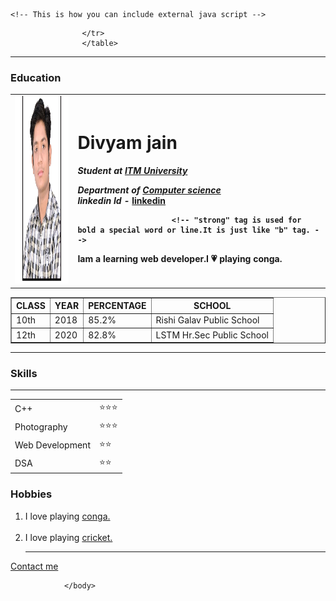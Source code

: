 <!-- comment can be made by 'ctrl+/' -->
<!DOCTYPE html>
<!--our code starts here but this line will not been shown int the website
its like comment.-->
<html lang="en">
  <head>
    <meta charset="UTF-8" />
    <meta http-equiv="X-UA-Compatible" content="IE=edge" />
    <meta name="viewport" content="width=device-width, initial-scale=1.0" />
    <meta name="description" content="this is description" />
    <meta name="keywords" content="HTML,HTML Tutorial,Web development" />
    <meta name="robots" content="INDEX,FOLLOW" />
    <title>😂Divyam😂</title>
    <!-- This is how external css is included -->
  
    <!-- This is how you can include external java script -->
    
  </head>
  <body>
    <!-- <h1>Divyam jain</h1>
    <p><i>Student at ITM University</i><br>
                  Department of computer science</p> -->
                  <!-- the above line can also be written in italic  usingg em tag -->
                  <table cellspacing="20">
                    <!-- cellspace tag gives space btw table elements. -->
                    <tr>
                      <td>
                        <img src="divyam.jpg" alt="not found"width="200" height="300" >
                      <td><h1>Divyam jain</h1><p><em><strong>Student at <a href="http://itmuniversity.ac.in/"target=blank> ITM University</a></strong></em></p>
                        <em><strong> Department of 
                           <a href="https://en.wikipedia.org/wiki/Computer_science"target=blank>Computer science</a>
                         </strong></em><b><br>
                         <em>linkedin Id - </em> 
                         <a href="https://www.linkedin.com/in/divyam-jain-a13311234/"target=blank><b>linkedin</b></a></p>

                         <!-- "strong" tag is used for bold a special word or line.It is just like "b" tag. -->
<p>Iam a learning web developer.I &#128151; playing conga.</p>
</td>
                      
       
                    </tr>
                    </table>
                  
 <!-- "hr" tag is used to make border . -->
<hr>

<!-- <ul type="circle">
  <li><em>Completed my 10th from RGPS.</em>
<!-- "em" tag is used for writting in italic -->
<!-- </li> --><!-- </ul> -->
<h3><b>Education</b></h3>
<table border="1">
  <thead>
  <tr>
    <th>
      CLASS
    </th>
    <th>YEAR</th>
    <th>PERCENTAGE</th>
    <th> SCHOOL </th>
 </tr>
</thead>
<tbody>
  <tr>
    <td>
      10th
    </td>
    <td>2018</td>
    <td>85.2%</td>
    <td>Rishi Galav Public School</td>
  </tr>
  <tr>
    <td>
      12th
    </td>
    <td>2020</td>
    <td>82.8%</td>
    <td>LSTM Hr.Sec Public School</td>
  </tr>
</tbody>
</table>
<hr>
<h3>Skills</h3>
<table cellspacing="20">
  <tr>
    <td>
      C++
    </td>
    <td>⭐⭐⭐</td>
    <tr><td>Photography</td>
      <td>⭐⭐⭐</td></tr>
    <tr><td>
      Web Development
     </td>
     <td>⭐⭐</td></tr>
    <tr><td>DSA</td>
      <td>⭐⭐</td></tr>
    
  <hr>
</table>
<h3>Hobbies</h3>
<ol type="1">
  <li>
    I love playing <a href="https://en.wikipedia.org/wiki/Conga#:~:text=The%20conga%2C%20also%20known%20as,tumba%20or%20salidor%20(lowest)."target=blank> conga.</a></li><br>
    <li>I love playing  <a href ="https://en.wikipedia.org/wiki/Cricket"target=blank>cricket.</a>
      <hr>
    </ol>
  </li>   
<a href="contacts.html"target=blank>Contact me</a>

                </body>
</html>
